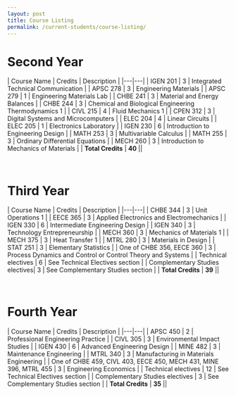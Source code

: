 ```yaml
---
layout: post
title: Course Listing
permalink: /current-students/course-listing/
---
```



# Second Year

| Course Name | Credits | Description |
|---|---|
| IGEN 201 | 3 | Integrated Technical Communication |
| APSC 278 | 3 | Engineering Materials |
| APSC 279 | 1 | Engineering Materials Lab |
| CHBE 241 | 3 | Material and Energy Balances |
| CHBE 244 | 3 | Chemical and Biological Engineering Thermodynamics 1 |
| CIVL 215 | 4 | Fluid Mechanics 1 |
| CPEN 312 | 3 | Digital Systems and Microcomputers |
| ELEC 204 | 4 | Linear Circuits |
| ELEC 205 | 1 | Electronics Laboratory |
| IGEN 230 | 6 | Introduction to Engineering Design |
| MATH 253 | 3 | Multivariable Calculus |
| MATH 255 | 3 | Ordinary Differential Equations |
| MECH 260 | 3 | Introduction to Mechanics of Materials |
| **Total Credits** | **40** ||

<br />

# Third Year

| Course Name | Credits | Description |
|---|---|
| CHBE 344 | 3 | Unit Operations 1 |
| EECE 365 | 3 | Applied Electronics and Electromechanics |
| IGEN 330 | 6 | Intermediate Engineering Design |
| IGEN 340 | 3 | Technology Entrepreneurship |
| MECH 360 | 3 | Mechanics of Materials 1 |
| MECH 375 | 3 | Heat Transfer 1 |
| MTRL 280 | 3 | Materials in Design |
| STAT 251 | 3 | Elementary Statistics |
| One of CHBE 356, EECE 360 | 3 | Process Dynamics and Control or Control Theory and Systems |
| Technical electives | 6 | See Technical Electives section |
| Complementary Studies electives| 3 | See Complementary Studies section |
| **Total Credits** | **39** ||


<br />

# Fourth Year

| Course Name | Credits | Description |
|---|---|
| APSC 450 | 2 | Professional Engineering Practice |
| CIVL 305 | 3 | Environmental Impact Studies |
| IGEN 430 | 6 | Advanced Engineering Design |
| MINE 482 | 3 | Maintenance Engineering |
| MTRL 340 | 3 | Manufacturing in Materials Engineering |
| One of CHBE 459, CIVL 403, EECE 450, MECH 431, MINE 396, MTRL 455 | 3 | Engineering Economics |
| Technical electives | 12 | See Technical Electives section |
| Complementary Studies electives | 3 | See Complementary Studies section |
| **Total Credits** | **35** ||